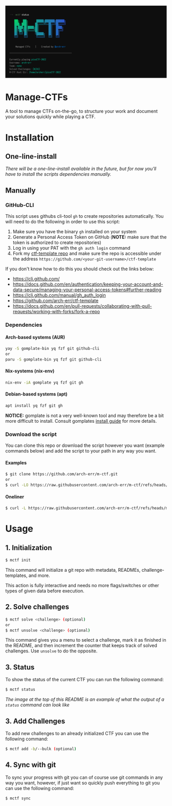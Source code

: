 ![logo](assets/logo.png)

# Manage-CTFs

A tool to manage CTFs on-the-go, to structure your work and document your solutions quickly while playing a CTF.


# Installation

## One-line-install
*There will be a one-line-install available in the future, but for now you'll have to install the scripts dependencies manually.*


## Manually

### GitHub-CLI
This script uses githubs cli-tool `gh` to create repositories automatically. You will need to do the following in order to use this script:
1. Make sure you have the binary `gh` installed on your system
2. Generate a Personal Access Token on GitHub (**NOTE:** make sure that the token is authorized to create repositories)
3. Log in using your PAT with the `gh auth login` command
4. Fork my [ctf-template repo](https://github.com/arch-err/ctf-template) and make sure the repo is accessible under the address `https://github.com/<your-git-username>/ctf-template`

If you don't know how to do this you should check out the links below:
- https://cli.github.com/
- https://docs.github.com/en/authentication/keeping-your-account-and-data-secure/managing-your-personal-access-tokens#further-reading
- https://cli.github.com/manual/gh_auth_login
- https://github.com/arch-err/ctf-template
- https://docs.github.com/en/pull-requests/collaborating-with-pull-requests/working-with-forks/fork-a-repo


### Dependencies
#### Arch-based systems (AUR)
```bash
yay -S gomplate-bin yq fzf git github-cli
or
paru -S gomplate-bin yq fzf git github-cli
```

#### Nix-systems (nix-env)
```bash
nix-env -iA gomplate yq fzf git gh
```

#### Debian-based systems (apt)
```bash
apt install yq fzf git gh
```
**NOTICE:** gomplate is not a very well-known tool and may therefore be a bit more difficult to install. Consult gomplates [install guide](https://docs.gomplate.ca/installing/) for more details.


### Download the script
You can clone this repo or download the script however you want (example commands below) and add the script to your path in any way you want.
#### Examples
```bash
$ git clone https://github.com/arch-err/m-ctf.git
or
$ curl -LO https://raw.githubusercontent.com/arch-err/m-ctf/refs/heads/main/code/mctf.sh?token=GHSAT0AAAAAACXAJZVOFKHAOHGVKRJDHHDSZYYBF7Q
```
#### Oneliner
```bash
$ curl -L https://raw.githubusercontent.com/arch-err/m-ctf/refs/heads/main/code/mctf.sh?token=GHSAT0AAAAAACXAJZVOFKHAOHGVKRJDHHDSZYYBF7Q -o /opt/mctf
```


# Usage

## 1. Initialization
```bash
$ mctf init
```
This command will initialize a git repo with metadata, READMEs, challenge-templates, and more.

This action is fully interactive and needs no more flags/switches or other types of given data before execution.


## 2. Solve challenges
```bash
$ mctf solve <challenge> (optional)
or
$ mctf unsolve <challenge> (optional)
```
This command gives you a menu to select a challenge, mark it as finished in the README, and then increment the counter that keeps track of solved challenges. Use `unsolve` to do the opposite.


## 3. Status
To show the status of the current CTF you can run the following command:
```bash
$ mctf status
```
*The image at the top of this README is an example of what the output of a `status` command can look like*


## 3. Add Challenges
To add new challenges to an already initialized CTF you can use the following command:
```bash
$ mctf add -b/--bulk (optional)
```


## 4. Sync with git
To sync your progress with git you can of course use git commands in any way you want, however, if just want so quickly push everything to git you can use the following command:
```bash
$ mctf sync
```
